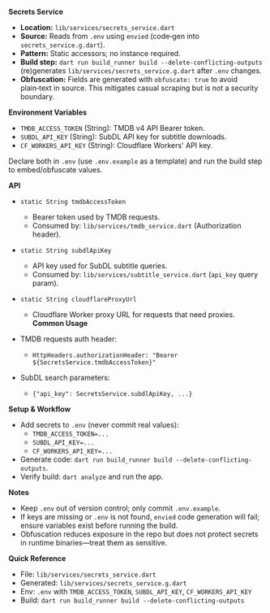 **Secrets Service**

- **Location:** `lib/services/secrets_service.dart`
- **Source:** Reads from `.env` using `envied` (code‑gen into `secrets_service.g.dart`).
- **Pattern:** Static accessors; no instance required.
- **Build step:** `dart run build_runner build --delete-conflicting-outputs` (re)generates `lib/services/secrets_service.g.dart` after `.env` changes.
- **Obfuscation:** Fields are generated with `obfuscate: true` to avoid plain‑text in source. This mitigates casual scraping but is not a security boundary.

**Environment Variables**

- `TMDB_ACCESS_TOKEN` (String): TMDB v4 API Bearer token.
- `SUBDL_API_KEY` (String): SubDL API key for subtitle downloads.
- `CF_WORKERS_API_KEY` (String): Cloudflare Workers' API key.

Declare both in `.env` (use `.env.example` as a template) and run the build step to embed/obfuscate values.

**API**

- `static String tmdbAccessToken`
  - Bearer token used by TMDB requests.
  - Consumed by: `lib/services/tmdb_service.dart` (Authorization header).

- `static String subdlApiKey`
  - API key used for SubDL subtitle queries.
  - Consumed by: `lib/services/subtitle_service.dart` (`api_key` query param).
- `static String cloudflareProxyUrl`
  - Cloudflare Worker proxy URL for requests that need proxies.
**Common Usage**

- TMDB requests auth header:
  - `HttpHeaders.authorizationHeader: "Bearer ${SecretsService.tmdbAccessToken}"`

- SubDL search parameters:
  - `{"api_key": SecretsService.subdlApiKey, ...}`

**Setup & Workflow**

- Add secrets to `.env` (never commit real values):
  - `TMDB_ACCESS_TOKEN=...`
  - `SUBDL_API_KEY=...`
  - `CF_WORKERS_API_KEY=...`
- Generate code: `dart run build_runner build --delete-conflicting-outputs`.
- Verify build: `dart analyze` and run the app.

**Notes**

- Keep `.env` out of version control; only commit `.env.example`.
- If keys are missing or `.env` is not found, `envied` code generation will fail; ensure variables exist before running the build.
- Obfuscation reduces exposure in the repo but does not protect secrets in runtime binaries—treat them as sensitive.

**Quick Reference**

- File: `lib/services/secrets_service.dart`
- Generated: `lib/services/secrets_service.g.dart`
- Env: `.env` with `TMDB_ACCESS_TOKEN`, `SUBDL_API_KEY`, `CF_WORKERS_API_KEY`
- Build: `dart run build_runner build --delete-conflicting-outputs`